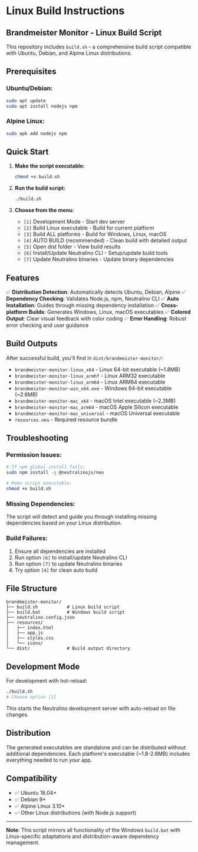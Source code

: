 # Linux Build Instructions

## Brandmeister Monitor - Linux Build Script

This repository includes `build.sh` - a comprehensive build script compatible with Ubuntu, Debian, and Alpine Linux distributions.

## Prerequisites

### Ubuntu/Debian:
```bash
sudo apt update
sudo apt install nodejs npm
```

### Alpine Linux:
```bash
sudo apk add nodejs npm
```

## Quick Start

1. **Make the script executable:**
   ```bash
   chmod +x build.sh
   ```

2. **Run the build script:**
   ```bash
   ./build.sh
   ```

3. **Choose from the menu:**
   - `[1]` Development Mode - Start dev server
   - `[2]` Build Linux executable - Build for current platform
   - `[3]` Build ALL platforms - Build for Windows, Linux, macOS
   - `[4]` AUTO BUILD (recommended) - Clean build with detailed output
   - `[5]` Open dist folder - View build results
   - `[6]` Install/Update Neutralino CLI - Setup/update build tools
   - `[7]` Update Neutralino binaries - Update binary dependencies

## Features

✅ **Distribution Detection**: Automatically detects Ubuntu, Debian, Alpine
✅ **Dependency Checking**: Validates Node.js, npm, Neutralino CLI
✅ **Auto Installation**: Guides through missing dependency installation
✅ **Cross-platform Builds**: Generates Windows, Linux, macOS executables
✅ **Colored Output**: Clear visual feedback with color coding
✅ **Error Handling**: Robust error checking and user guidance

## Build Outputs

After successful build, you'll find in `dist/brandmeister-monitor/`:

- `brandmeister-monitor-linux_x64` - Linux 64-bit executable (~1.8MB)
- `brandmeister-monitor-linux_armhf` - Linux ARM32 executable
- `brandmeister-monitor-linux_arm64` - Linux ARM64 executable  
- `brandmeister-monitor-win_x64.exe` - Windows 64-bit executable (~2.6MB)
- `brandmeister-monitor-mac_x64` - macOS Intel executable (~2.3MB)
- `brandmeister-monitor-mac_arm64` - macOS Apple Silicon executable
- `brandmeister-monitor-mac_universal` - macOS Universal executable
- `resources.neu` - Required resource bundle

## Troubleshooting

### Permission Issues:
```bash
# If npm global install fails:
sudo npm install -g @neutralinojs/neu

# Make script executable:
chmod +x build.sh
```

### Missing Dependencies:
The script will detect and guide you through installing missing dependencies based on your Linux distribution.

### Build Failures:
1. Ensure all dependencies are installed
2. Run option `[6]` to install/update Neutralino CLI
3. Run option `[7]` to update Neutralino binaries
4. Try option `[4]` for clean auto build

## File Structure

```
brandmeister-monitor/
├── build.sh           # Linux build script  
├── build.bat          # Windows build script
├── neutralino.config.json
├── resources/
│   ├── index.html
│   ├── app.js
│   ├── styles.css
│   └── icons/
└── dist/              # Build output directory
```

## Development Mode

For development with hot-reload:
```bash
./build.sh
# Choose option [1]
```

This starts the Neutralino development server with auto-reload on file changes.

## Distribution

The generated executables are standalone and can be distributed without additional dependencies. Each platform's executable (~1.8-2.6MB) includes everything needed to run your app.

## Compatibility

- ✅ Ubuntu 18.04+ 
- ✅ Debian 9+
- ✅ Alpine Linux 3.10+
- ✅ Other Linux distributions (with Node.js support)

---

**Note**: This script mirrors all functionality of the Windows `build.bat` with Linux-specific adaptations and distribution-aware dependency management.